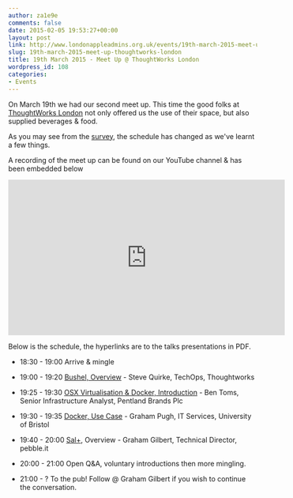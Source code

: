 ```yaml
---
author: za1e9e
comments: false
date: 2015-02-05 19:53:27+00:00
layout: post
link: http://www.londonappleadmins.org.uk/events/19th-march-2015-meet-up-thoughtworks-london/
slug: 19th-march-2015-meet-up-thoughtworks-london
title: 19th March 2015 - Meet Up @ ThoughtWorks London
wordpress_id: 108
categories:
- Events
---
```


On March 19th we had our second meet up. This time the good folks at [ThoughtWorks London](https://www.thoughtworks.com) not only offered us the use of their space, but also supplied beverages & food.

As you may see from the [survey](https://www.surveymonkey.com/results/SM-V839MFNL/), the schedule has changed as we've learnt a few things.

A recording of the meet up can be found on our YouTube channel & has been embedded below

<iframe width="560" height="315" src="https://www.youtube.com/embed/lo7ZDRK_7BI" frameborder="0" allow="accelerometer; autoplay; encrypted-media; gyroscope; picture-in-picture" allowfullscreen></iframe>



Below is the schedule, the hyperlinks are to the talks presentations in PDF.



	
  * 18:30 - 19:00 Arrive & mingle

	
  * 19:00 - 19:20 [Bushel, Overview](/presentations/2015.02.05-Bushel-london-Mac-Admins-2.pdf) - Steve Quirke, TechOps, Thoughtworks

	
  * 19:25 - 19:30 [OSX Virtualisation & Docker, Introduction](/presentations/2015.02.05-LondonAppleAdmins190315-3.pdf) - Ben Toms, Senior Infrastructure Analyst, Pentland Brands Plc

	
  * 19:30 - 19:35 [Docker, Use Case](/presentations/2015.02.05-LAA-Docker-Graham-Pugh.pdf) - Graham Pugh, IT Services, University of Bristol

	
  * 19:40 - 20:00 [Sal+](/presentations/2015.02.05-Sal--2.pdf), Overview - Graham Gilbert, Technical Director, pebble.it

	
  * 20:00 - 21:00 Open Q&A, voluntary introductions then more mingling.

	
  * 21:00 - ? To the pub! Follow @ Graham Gilbert if you wish to continue the conversation.



